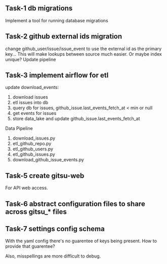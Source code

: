 

## Task-1 db migrations
Implement a tool for running database migrations


## Task-2 github external ids migration

change github_user/issue/issue_event to use the external id as the primary key... This will make lookups between source much easier. Or maybe index unique? Update pipeline


## Task-3 implement airflow for etl

update download_events:
 1. download issues
 1. etl issues into db
 1. query db for issues, github_issue.last_events_fetch_at < min or null
 1. get events for issues
 4. store data_lake and update github_issue.last_events_fetch_at

Data Pipeline
1. download_issues.py
1. etl_github_repo.py
1. etl_github_users.py
1. etl_github_issues.py
1. download_github_issue_events.py


## Task-5 create gitsu-web

For API web access.

## Task-6 abstract configuration files to share across gitsu_* files 


## Task-7 settings config schema

With the yaml config there's no guarentee of keys being present. How to provide that guarentee? 

Also, misspellings are more difficult to debug. 